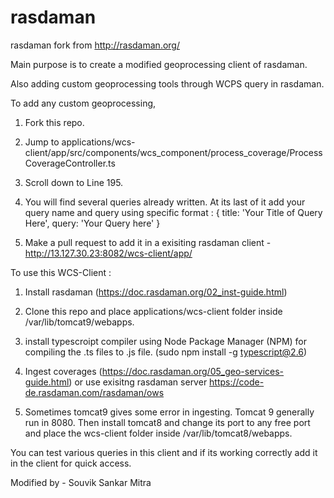# rasdaman
rasdaman fork from http://rasdaman.org/

Main purpose is to create a modified geoprocessing client of rasdaman. 

Also adding custom geoprocessing tools through WCPS query in rasdaman. 

To add any custom geoprocessing, 

1. Fork this repo. 

2. Jump to applications/wcs-client/app/src/components/wcs_component/process_coverage/ProcessCoverageController.ts

3. Scroll down to Line 195. 

4. You will find several queries already written. At its last of it add your query name and query using specific format :
{
 title: 'Your Title of Query Here',
 query: 'Your Query here'
}

5. Make a pull request to add it in a exisiting rasdaman client - http://13.127.30.23:8082/wcs-client/app/

To use this WCS-Client : 

1. Install rasdaman (https://doc.rasdaman.org/02_inst-guide.html)

2. Clone this repo and place applications/wcs-client folder inside /var/lib/tomcat9/webapps. 

3. install typescroipt compiler using Node Package Manager (NPM) for compiling the .ts files to .js file. 
(sudo npm install -g typescript@2.6)

4. Ingest coverages (https://doc.rasdaman.org/05_geo-services-guide.html) or use exisitng rasdaman server https://code-de.rasdaman.com/rasdaman/ows

5. Sometimes tomcat9 gives some error in ingesting. Tomcat 9 generally run in 8080. Then install tomcat8 and change its port to any free port and place the wcs-client folder inside /var/lib/tomcat8/webapps. 

You can test various queries in this client and if its working correctly add it in the client for quick access. 
 
Modified by - Souvik Sankar Mitra

